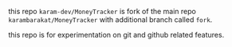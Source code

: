 this repo `karam-dev/MoneyTracker` is fork of the main repo `karambarakat/MoneyTracker` with additional branch called `fork`.

this repo is for experimentation on git and github related features.